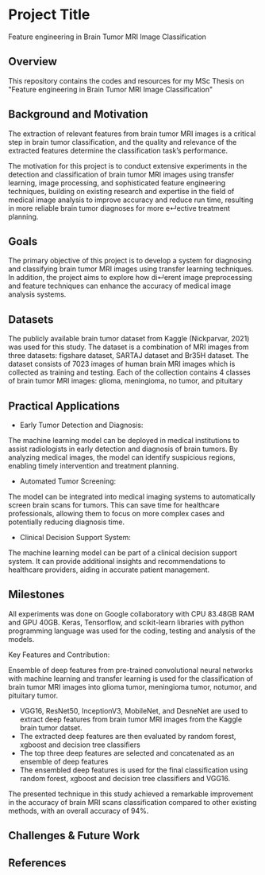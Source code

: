 # Project Title

Feature engineering in Brain Tumor MRI Image Classification

## Overview

This repository contains the codes and resources for my MSc Thesis on "Feature engineering in Brain Tumor MRI Image Classification"

## Background and Motivation

The extraction of relevant features from brain tumor MRI images is a critical step in brain tumor classification, and the quality and relevance of the extracted features determine the classification task’s performance.

The motivation for this project is to conduct extensive experiments in the detection and classification of brain tumor MRI images using transfer learning, image processing, and sophisticated feature engineering techniques, building on existing research and expertise in the field of medical image analysis to improve accuracy and reduce run time, resulting in more reliable brain tumor diagnoses for more e↵ective treatment planning.

## Goals

The primary objective of this project is to develop a system for diagnosing and classifying brain tumor MRI images using transfer learning techniques. In addition, the project aims to explore how di↵erent image preprocessing and feature techniques can enhance the accuracy of medical image analysis systems.

## Datasets

The publicly available brain tumor dataset from Kaggle (Nickparvar, 2021) was used for this study. 
The dataset is a combination of MRI images from three datasets: figshare dataset, SARTAJ dataset and Br35H dataset. The dataset consists of 7023 images of human brain MRI images which is collected as training and testing. Each of the collection contains 4 classes of brain tumor MRI images: glioma, meningioma, no tumor, and pituitary

## Practical Applications


-  Early Tumor Detection and Diagnosis:

The machine learning model can be deployed in medical institutions to assist radiologists in early detection and diagnosis of brain tumors. By analyzing medical images, the model can identify suspicious regions, enabling timely intervention and treatment planning.

-  Automated Tumor Screening:
  
The model can be integrated into medical imaging systems to automatically screen brain scans for tumors. This can save time for healthcare professionals, allowing them to focus on more complex cases and potentially reducing diagnosis time.

-  Clinical Decision Support System:
  
The machine learning model can be part of a clinical decision support system. It can provide additional insights and recommendations to healthcare providers, aiding in accurate patient management.


## Milestones

All experiments was done on Google collaboratory with CPU 83.48GB RAM and GPU 40GB. Keras, Tensorflow, and scikit-learn libraries with python programming language was used for the coding, testing and analysis of the models.

Key Features and Contribution:

Ensemble of deep features from pre-trained convolutional neural networks with machine learning and transfer learning is used for the classification of brain tumor MRI images into glioma tumor, meningioma tumor, notumor, and pituitary tumor. 

- VGG16, ResNet50, InceptionV3, MobileNet, and DesneNet are used to extract deep features from brain tumor MRI images from the Kaggle brain tumor datset. 
- The extracted deep features are then evaluated by random forest, xgboost and decision tree classifiers 
- The top three deep features are selected and concatenated as an ensemble of deep features 
- The ensembled deep features is used for the final classification using random forest, xgboost and decision tree classifiers and VGG16.

The presented technique in this study achieved a remarkable improvement in the accuracy of brain MRI scans classification compared to other existing methods, with an overall accuracy of 94%.

## Challenges & Future Work
## References
